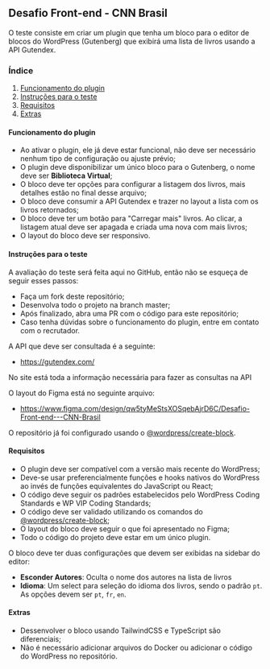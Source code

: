 ## Desafio Front-end - CNN Brasil
O teste consiste em criar um plugin que tenha um bloco para o editor de blocos do WordPress (Gutenberg) que exibirá uma lista de livros usando a API Gutendex.

### Índice
1. [Funcionamento do plugin](#funcionamento-do-plugin)
2. [Instruções para o teste](#instruções-para-o-teste)
3. [Requisitos](#requisitos)
4. [Extras](#extras)

#### Funcionamento do plugin
- Ao ativar o plugin, ele já deve estar funcional, não deve ser necessário nenhum tipo de configuração ou ajuste prévio;
- O plugin deve disponibilizar um único bloco para o Gutenberg, o nome deve ser **Biblioteca Virtual**;
- O bloco deve ter opções para configurar a listagem dos livros, mais detalhes estão no final desse arquivo;
- O bloco deve consumir a API Gutendex e trazer no layout a lista com os livros retornados;
- O bloco deve ter um botão para "Carregar mais" livros. Ao clicar, a listagem atual deve ser apagada e criada uma nova com mais livros;
- O layout do bloco deve ser responsivo.

#### Instruções para o teste
A avaliação do teste será feita aqui no GitHub, então não se esqueça de seguir esses passos:
- Faça um fork deste repositório;
- Desenvolva todo o projeto na branch master;
- Após finalizado, abra uma PR com o código para este repositório;
- Caso tenha dúvidas sobre o funcionamento do plugin, entre em contato com o recrutador.

A API que deve ser consultada é a seguinte:
- https://gutendex.com/

No site está toda a informação necessária para fazer as consultas na API

O layout do Figma está no seguinte arquivo:
- https://www.figma.com/design/qw5tyMeStsXOSqebAjrD6C/Desafio-Front-end---CNN-Brasil

O repositório já foi configurado usando o [@wordpress/create-block](https://www.npmjs.com/package/@wordpress/create-block).

#### Requisitos
- O plugin deve ser compatível com a versão mais recente do WordPress;
- Deve-se usar preferencialmente funções e hooks nativos do WordPress ao invés de funções equivalentes do JavaScript ou React;
- O código deve seguir os padrões estabelecidos pelo WordPress Coding Standards e WP VIP Coding Standards;
- O código deve ser validado utilizando os comandos do [@wordpress/create-block](https://www.npmjs.com/package/@wordpress/create-block);
- O layout do bloco deve seguir o que foi apresentado no Figma;
- Todo o código do projeto deve estar em um único plugin.

O bloco deve ter duas configurações que devem ser exibidas na sidebar do editor:
- **Esconder Autores**: Oculta o nome dos autores na lista de livros
- **Idioma**: Um select para seleção do idioma dos livros, sendo o padrão `pt`. As opções devem ser `pt`, `fr`, `en`.

#### Extras
- Dessenvolver o bloco usando TailwindCSS e TypeScript são diferenciais;
- Não é necessário adicionar arquivos do Docker ou adicionar o código do WordPress no repositório.
